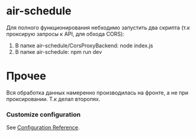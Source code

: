 # air-schedule

Для полного функционирования небходимо запустить два скрипта (т.к проксирую запросы к API, для обхода CORS):
1. В папке air-schedule/CorsProxyBackend: node index.js
2. В папке air-schedule: npm run dev

# Прочее
Вся обработка данных намеренно производилась на фронте, а не при проксировании. Т.к делал второпях.

### Customize configuration
See [Configuration Reference](https://cli.vuejs.org/config/).
